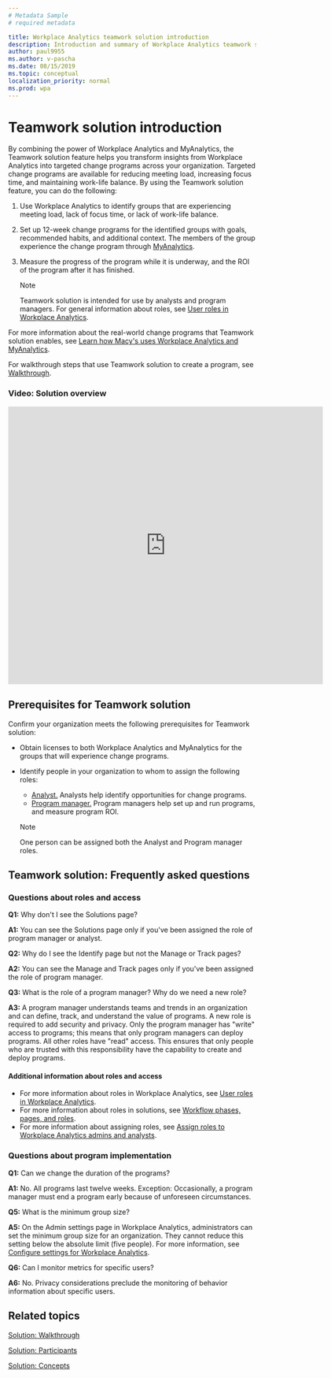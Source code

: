 ```yaml
---
# Metadata Sample
# required metadata

title: Workplace Analytics teamwork solution introduction
description: Introduction and summary of Workplace Analytics teamwork solution
author: paul9955
ms.author: v-pascha
ms.date: 08/15/2019
ms.topic: conceptual
localization_priority: normal 
ms.prod: wpa
---
```


# Teamwork solution introduction

By combining the power of Workplace Analytics and MyAnalytics, the Teamwork solution feature helps you transform insights from Workplace Analytics into targeted change programs across your organization. Targeted change programs are available for reducing meeting load, increasing focus time, and maintaining work-life balance. By using the Teamwork solution feature, you can do the following:

1. Use Workplace Analytics to identify groups that are experiencing meeting load, lack of focus time, or lack of work-life balance.
2. Set up 12-week change programs for the identified groups with goals, recommended habits, and additional context. The members of the group experience the change program through [MyAnalytics](../myanalytics/mya-landing-page.md).
3. Measure the progress of the program while it is underway, and the ROI of the program after it has finished. 
 
   > [!Note] 
   > Teamwork solution is intended for use by analysts and program managers. For general information about roles, see [User roles in Workplace Analytics](../use/user-roles.md). 

For more information about the real-world change programs that Teamwork solution enables, see [Learn how Macy's uses Workplace Analytics and MyAnalytics](https://www.youtube.com/watch?v=eZeTkK65RQM). <!-- and [[Helen's video]]. -->

For walkthrough steps that use Teamwork solution to create a program, see [Walkthrough](solutions-task.md).

### Video: Solution overview

<iframe width="640" height="564" src="https://player.vimeo.com/video/287139611" frameborder="0" allowFullScreen mozallowfullscreen webkitAllowFullScreen></iframe>

## Prerequisites for Teamwork solution

Confirm your organization meets the following prerequisites for Teamwork solution:

* Obtain licenses to both Workplace Analytics and MyAnalytics for the groups that will experience change programs.
* Identify people in your organization to whom to assign the following roles: 
   * <u>Analyst.</u> Analysts help identify opportunities for change programs.  
   * <u>Program manager.</u> Program managers help set up and run programs, and measure program ROI. 

   > [!Note]
   > One person can be assigned both the Analyst and Program manager roles.

<!--
## Workplace Analytics solution for teamwork playbook

The [solution for teamwork playbook](wpa-teamwork-solution-playbook.pdf) provides tips on how to best use Workplace Analytics Teamwork solution to achieve maximum benefit for your organization:

[![solution for teamwork playbook](../images/wpa/tutorials/solns-playbook-title.png)](wpa-teamwork-solution-playbook.pdf)


Read the [solution for teamwork playbook](wpa-teamwork-solution-playbook.pdf), which provides tips on how to best use Workplace Analytics Teamwork solution to achieve maximum benefit for your organization.
-->

## Teamwork solution: Frequently asked questions

### Questions about roles and access

**Q1:** Why don't I see the Solutions page?

**A1:** You can see the Solutions page only if you've been assigned the role of program manager or analyst.

**Q2:** Why do I see the Identify page but not the Manage or Track pages?

**A2:** You can see the Manage and Track pages only if you've been assigned the role of program manager. 

**Q3:** What is the role of a program manager? Why do we need a new role?

**A3:** A program manager understands teams and trends in an organization and can define, track, and understand the value of programs. A new role is required to add security and privacy. Only the program manager has "write" access to programs; this means that only program managers can deploy programs. All other roles have "read" access. This ensures that only people who are trusted with this responsibility have the capability to create and deploy programs.

#### Additional information about roles and access

* For more information about roles in Workplace Analytics, see [User roles in Workplace Analytics](../use/user-roles.md).
* For more information about roles in solutions, see [Workflow phases, pages, and roles](solutions-task.md#workflow-phases-pages-and-roles).
* For more information about assigning roles, see [Assign roles to Workplace Analytics admins and analysts](../setup/set-up-workplace-analytics.md#setup-steps).

### Questions about program implementation

**Q1:** Can we change the duration of the programs?

**A1:** No. All programs last twelve weeks. Exception: Occasionally, a program manager must end a program early because of unforeseen circumstances.

**Q5:** What is the minimum group size?

**A5:** On the Admin settings page in Workplace Analytics, administrators can set the minimum group size for an organization. They cannot reduce this setting below the absolute limit (five people). For more information, see [Configure settings for Workplace Analytics](../use/settings.md).

**Q6:** Can I monitor metrics for specific users?

**A6:** No. Privacy considerations preclude the monitoring of behavior information about specific users.

## Related topics

[Solution: Walkthrough](solutions-task.md)

[Solution: Participants](solutions-participants.md)  

[Solution: Concepts](solutionsv2-conceptual.md) 

